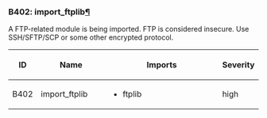### B402: import\_ftplib<a href="#b402-import-ftplib" class="headerlink" title="Permalink to this headline">¶</a>

A FTP-related module is being imported. FTP is considered insecure. Use
SSH/SFTP/SCP or some other encrypted protocol.

<table class="docutils align-default">
<colgroup>
<col style="width: 8%" />
<col style="width: 28%" />
<col style="width: 49%" />
<col style="width: 15%" />
</colgroup>
<thead>
<tr class="header row-odd">
<th class="head"><p>ID</p></th>
<th class="head"><p>Name</p></th>
<th class="head"><p>Imports</p></th>
<th class="head"><p>Severity</p></th>
</tr>
</thead>
<tbody>
<tr class="odd row-even">
<td><p>B402</p></td>
<td><p>import_ftplib</p></td>
<td><ul>
<li><p>ftplib</p></li>
</ul></td>
<td><p>high</p></td>
</tr>
</tbody>
</table>
